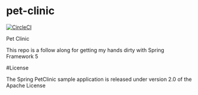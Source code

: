 # pet-clinic


[![CircleCI](https://circleci.com/gh/VickieEB/pet-clinic.svg?style=svg)](https://circleci.com/gh/VickieEB/pet-clinic)

Pet Clinic

This repo is a follow along for getting my hands dirty with Spring Framework 5

#License 

The Spring PetClinic sample application is released under version 2.0 of the Apache License